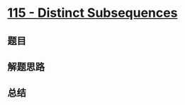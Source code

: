 # [115 - Distinct Subsequences](https://leetcode.com/problems/distinct-subsequences/)

## 题目


## 解题思路


## 总结


